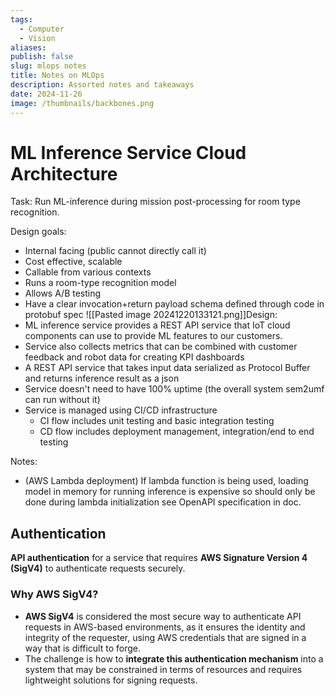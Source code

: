 ```yaml
---
tags:
  - Computer
  - Vision
aliases: 
publish: false
slug: mlops notes
title: Notes on MLOps
description: Assorted notes and takeaways
date: 2024-11-26
image: /thumbnails/backbones.png
---
```

# ML Inference Service Cloud Architecture

Task: Run ML-inference during mission post-processing for room type recognition.

Design goals:
- Internal facing (public cannot directly call it)
- Cost effective, scalable
- Callable from various contexts 
- Runs a room-type recognition model
- Allows A/B testing
- Have a clear invocation+return payload schema defined through code in protobuf spec
![[Pasted image 20241220133121.png]]Design:
- ML inference service provides a REST API service that IoT cloud components can use to provide ML features to our customers.
- Service also collects metrics that can be combined with customer feedback and robot data for creating KPI dashboards
- A REST API service that takes input data serialized as Protocol Buffer and returns inference result as a json
- Service doesn't need to have 100% uptime (the overall system sem2umf can run without it)
- Service is managed using CI/CD infrastructure
	- CI flow includes unit testing and basic integration testing
	- CD flow includes deployment management, integration/end to end testing

Notes:
- (AWS Lambda deployment) If lambda function is being used, loading model in memory for running inference is expensive so should only be done during lambda initialization
see OpenAPI specification in doc.

## Authentication
**API authentication** for a service that requires **AWS Signature Version 4 (SigV4)** to authenticate requests securely.

### Why AWS SigV4?

- **AWS SigV4** is considered the most secure way to authenticate API requests in AWS-based environments, as it ensures the identity and integrity of the requester, using AWS credentials that are signed in a way that is difficult to forge.
- The challenge is how to **integrate this authentication mechanism** into a system that may be constrained in terms of resources and requires lightweight solutions for signing requests.
